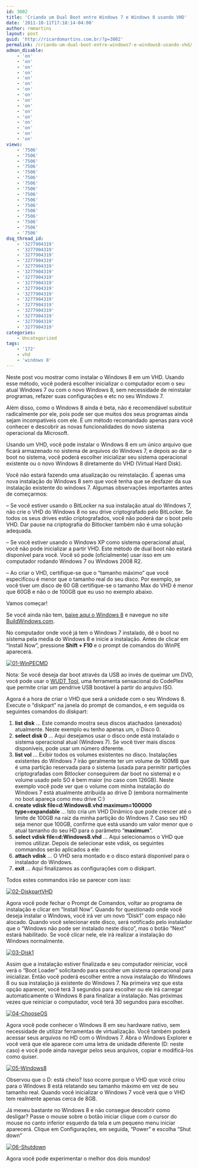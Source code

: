```yaml
---
id: 3002
title: 'Criando um Dual Boot entre Windows 7 e Windows 8 usando VHD'
date: '2011-10-11T17:18:14-04:00'
author: rmmartins
layout: post
guid: 'http://ricardomartins.com.br/?p=3002'
permalink: /criando-um-dual-boot-entre-windows7-e-windows8-usando-vhd/
adman_disable:
    - 'on'
    - 'on'
    - 'on'
    - 'on'
    - 'on'
    - 'on'
    - 'on'
    - 'on'
    - 'on'
    - 'on'
    - 'on'
    - 'on'
    - 'on'
    - 'on'
    - 'on'
    - 'on'
views:
    - '7506'
    - '7506'
    - '7506'
    - '7506'
    - '7506'
    - '7506'
    - '7506'
    - '7506'
    - '7506'
    - '7506'
    - '7506'
    - '7506'
    - '7506'
    - '7506'
    - '7506'
    - '7506'
dsq_thread_id:
    - '3277904319'
    - '3277904319'
    - '3277904319'
    - '3277904319'
    - '3277904319'
    - '3277904319'
    - '3277904319'
    - '3277904319'
    - '3277904319'
    - '3277904319'
    - '3277904319'
    - '3277904319'
    - '3277904319'
    - '3277904319'
    - '3277904319'
    - '3277904319'
categories:
    - Uncategorized
tags:
    - '172'
    - vhd
    - 'windows 8'
---
```


Neste post vou mostrar como instalar o Windows 8 em um VHD. Usando esse método, você poderá escolher inicializar o computador ecom o seu atual Windows 7 ou com o novo Windows 8, sem necessidade de reinstalar programas, refazer suas configurações e etc no seu Windows 7.

Além disso, como o Windows 8 ainda é beta, não é recomendável substituir radicalmente por ele, pois pode ser que muitos dos seus programas ainda sejam incompatíveis com ele. É um método recomandado apenas para você conhecer e descobrir as novas funcionalidades do novo sistema operacional da Microsoft.

Usando um VHD, você pode instalar o Windows 8 em um único arquivo que ficará armazenado no sistema de arquivos do Windows 7, e depois ao dar o boot no sistema, você poderá escolher inicializar seu sistema operacional existente ou o novo Windows 8 diretamente do VHD (Virtual Hard Disk).

Você não estará fazendo uma atualização ou reinstalação. É apenas uma nova instalação do Windows 8 sem que você tenha que se desfazer da sua instalação existente do windows 7. Algumas observações importantes antes de começarmos:

– Se você estiver usando o BitLocker na sua instalação atual do Windows 7, não crie o VHD do Windows 8 no seu drive criptografado pelo BitLocker. Se todos os seus drives estão criptografados, você não poderá dar o boot pelo VHD. Dar pause na criptografia do Bitlocker também não é uma solução adequada.

– Se você estiver usando o Windows XP como sistema operacional atual, você não pode inicializar a partir VHD. Este método de dual boot não estará disponível para você. Você só pode (oficialmente) usar isso em um computador rodando Windows 7 ou Windows 2008 R2.

– Ao criar o VHD, certifique-se que o “tamanho máximo” que você especificou é menor que o tamanho real do seu disco. Por exemplo, se você tiver um disco de 60 GB certifique-se o tamanho Max do VHD é menor que 60GB e não o de 100GB que eu uso no exemplo abaixo.

Vamos começar!

Se você ainda não tem, [baixe aqui o Windows 8](http://msdn.microsoft.com/en-us/windows/apps/br229516) e navegue no site [BuildWindows.com](http://www.buildwindows.com/).

No computador onde você já tem o Windows 7 instalado, dê o boot no sistema pela media do Windows 8 e inicie a instalação. Antes de clicar em “Install Now”, pressione **Shift + F10** e o prompt de comandos do WinPE aparecerá.

[![](http://www.ricardomartins.com.br/wp-content/uploads/2011/10/01-WinPECMD1.png "01-WinPECMD")](http://www.ricardomartins.com.br/wp-content/uploads/2011/10/01-WinPECMD1.png)

Nota: Se você deseja dar boot através da USB ao invés de queimar um DVD, você pode usar o [WUDT Tool](http://wudt.codeplex.com/), uma ferramenta sensacional do CodePlex que permite criar um pendrive USB bootável à partir do arquivo ISO.

Agora é a hora de criar o VHD que será a unidade com o seu Windows 8. Execute o “diskpart” na janela do prompt de comandos, e em seguida os seguintes comandos do diskpart:

1. **list disk** … Este comando mostra seus discos atachados (anexados) atualmente. Neste exemplo eu tenho apenas um, o Disco 0.
2. **select disk 0** … Aqui desejamos usar o disco onde está instalado o sistema operacional atual (Windows 7). Se você tiver mais discos disponíveis, pode usar um número diferente.
3. **list vol** … Exibir todos os volumes existentes no disco. Instalações existentes do Windows 7 irão geralmente ter um volume de 100MB que é uma partição reservada para o sistema (usada para permitir partições criptografadas com Bitlocker conseguirem dar boot no sistema) e o volume usado pelo SO é bem maior (no caso com 126GB). Neste exemplo você pode ver que o volume com minha instalação do Windows 7 está atualmente atribuída ao drive D (embora normalmente no boot apareça como meu drive C:)
4. **create vdisk file=d:Windows8.vhd maximum=100000 type=expandable** … Isto cria um VHD Dinâmico que pode crescer até o limite de 100GB na raiz da minha partição do Windows 7. Caso seu HD seja menor que 100GB, confirme que está usando um valor menor que o atual tamanho do seu HD para o parâmetro “**maximum**”.
5. **select vdisk file=d:Windows8.vhd** … Aqui selecionamos o VHD que iremos utilizar. Depois de selecionar este vdisk, os seguintes commandos serão aplicados a ele:
6. **attach vdisk** … O VHD sera montado e o disco estará disponível para o instalador do Windows.
7. **exit** … Aqui finalizamos as configurações com o diskpart.

Todos estes commandos irão se parecer com isso:

[![](http://www.ricardomartins.com.br/wp-content/uploads/2011/10/02-DiskpartVHD.png "02-DiskpartVHD")](http://www.ricardomartins.com.br/wp-content/uploads/2011/10/02-DiskpartVHD.png)

Agora você pode fechar o Prompt de Comandos, voltar ao programa de instalação e clicar em “Install Now”. Quando for questionado onde você deseja instalar o Windows, você irá ver um novo “Disk1” com espaço não alocado. Quando você selecionar este disco, será notificado pelo instalador que o “Windows não pode ser instalado neste disco”, mas o botão “Next” estará habilitado. Se você clicar nele, ele irá realizar a instalação do Windows normalmente.

[![](http://www.ricardomartins.com.br/wp-content/uploads/2011/10/03-Disk1.png "03-Disk1")](http://www.ricardomartins.com.br/wp-content/uploads/2011/10/03-Disk1.png)

Assim que a instalação estiver finalizada e seu computador reiniciar, você verá o “Boot Loader” solicitando para escolher um sistema operacional para inicializar. Então você poderá escolher entre a nova instalação do Windows 8 ou sua instalação já existente do Windows 7. Na primeira vez que esta opção aparecer, você terá 3 segundos para escolher ou ele irá carregar automaticamente o Windows 8 para finalizar a instalação. Nas próximas vezes que reiniciar o computador, você terá 30 segundos para escolher.

[![](http://www.ricardomartins.com.br/wp-content/uploads/2011/10/04-ChooseOS.png "04-ChooseOS")](http://www.ricardomartins.com.br/wp-content/uploads/2011/10/04-ChooseOS.png)

Agora você pode conhecer o Windows 8 em seu hardware nativo, sem necessidade de utilizar ferramentas de virtualização. Você também poderá acessar seus arquivos no HD com o Windows 7. Abra o Windows Explorer e você verá que ele aparece com uma letra de unidade diferente (D: neste caso) e você pode ainda navegar pelos seus arquivos, copiar e modificá-los como quiser.

[![](http://www.ricardomartins.com.br/wp-content/uploads/2011/10/05-Windows8.png "05-Windows8")](http://www.ricardomartins.com.br/wp-content/uploads/2011/10/05-Windows8.png)

Observou que o D: está cheio? Isso ocorre porque o VHD que você criou para o Windows 8 está relatando seu tamanho máximo em vez de seu tamanho real. Quando você inicializar o Windows 7 você verá que o VHD tem realmente apenas cerca de 8GB.

Já mexeu bastante no Windows 8 e não consegue descobrir como desligar? Passe o mouse sobre o botão iniciar clique com o cursor do mouse no canto inferior esquerdo da tela e um pequeno menu iniciar aparecerá. Clique em Configurações, em seguida, “Power” e escolha “Shut down”

[![](http://www.ricardomartins.com.br/wp-content/uploads/2011/10/06-Shutdown.png "06-Shutdown")](http://www.ricardomartins.com.br/wp-content/uploads/2011/10/06-Shutdown.png)

Agora você pode experimentar o melhor dos dois mundos!